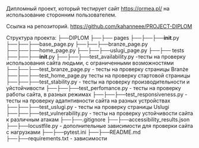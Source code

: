 Дипломный проект, который тестирует сайт https://ormea.pl/ на использование сторонним пользователем. 

Ссылка на репозиторий. https://github.com/kahanneee/PROJECT-DIPLOM

Структура проекта:
├──DIPLOM
├──├── pages
├──├──├──__init__.py
├──├──├──base_page.py
├──├──├──branze_page.py
├──├──├──home_page.py
├──├──├──uslugi_page.py
├──├── tests
├──├──├──__init__.py
├──├──├──test_availability.py -тесты на проверку использования сайта людьми, с ограниченными возможностями 
├──├──├──test_branze_page.py - тесты на проверку страницы Branże
├──├──├──test_home_page.py  тесты на проверку стартовой страницы
├──├──├──test_stability.py - тесты на проверку производительности и уйстойчивости 
├──├──├──test_perfomance.py - тесты на проверку работы сайта, в разных режимах
├──├──├──test_responsiveness.py - тесты на проверку адапнтивности сайта на разных устройствах
├──├──├──test_uslugi.py - тесты на проверку страницы Uslugi
├──├──├──test_vulnerability.py - тесты на проверку устойчивости сайта к различным атакам
├──├──.gitignore
├──├──accessibility_results.json
├──├──locustfile.py - дополнительные зависимости для проверки сайта с нагрузками 
├──├──pytest.ini 
├──├──README.md
├──├──requirements.txt - зависимости 
